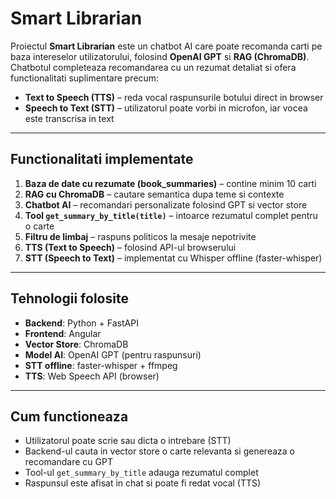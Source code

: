 # Smart Librarian

Proiectul **Smart Librarian** este un chatbot AI care poate recomanda carti pe baza intereselor utilizatorului, folosind **OpenAI GPT** si **RAG (ChromaDB)**.  
Chatbotul completeaza recomandarea cu un rezumat detaliat si ofera functionalitati suplimentare precum:

- **Text to Speech (TTS)** – reda vocal raspunsurile botului direct in browser  
- **Speech to Text (STT)** – utilizatorul poate vorbi in microfon, iar vocea este transcrisa in text  

---

## Functionalitati implementate
1. **Baza de date cu rezumate (book_summaries)** – contine minim 10 carti  
2. **RAG cu ChromaDB** – cautare semantica dupa teme si contexte  
3. **Chatbot AI** – recomandari personalizate folosind GPT si vector store  
4. **Tool `get_summary_by_title(title)`** – intoarce rezumatul complet pentru o carte  
5. **Filtru de limbaj** – raspuns politicos la mesaje nepotrivite  
6. **TTS (Text to Speech)** – folosind API-ul browserului  
7. **STT (Speech to Text)** – implementat cu Whisper offline (faster-whisper)  

---

##  Tehnologii folosite
- **Backend**: Python + FastAPI  
- **Frontend**: Angular  
- **Vector Store**: ChromaDB  
- **Model AI**: OpenAI GPT (pentru raspunsuri)  
- **STT offline**: faster-whisper + ffmpeg  
- **TTS**: Web Speech API (browser)  

---

##  Cum functioneaza
- Utilizatorul poate scrie sau dicta o intrebare (STT)  
- Backend-ul cauta in vector store o carte relevanta si genereaza o recomandare cu GPT  
- Tool-ul `get_summary_by_title` adauga rezumatul complet  
- Raspunsul este afisat in chat si poate fi redat vocal (TTS)  

